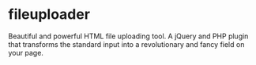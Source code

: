 # fileuploader
Beautiful and powerful HTML file uploading tool. A jQuery and PHP plugin that transforms the standard input into a revolutionary and fancy field on your page.
